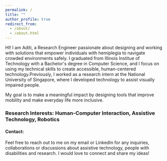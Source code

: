 ```yaml
---
permalink: /
title: ""
author_profile: true
redirect_from: 
  - /about/
  - /about.html
---
```


HI! I am Aditi, a Research Engineer passionate about designing and working with solutions that empower individuals with hemiplegia to navigate crowded environments safely. I graduated from Illinois Institue of Technology with a Bachelor's degree in Computer Science, and I focus on using my technical skills to create accessible, human-centered technology.Previously, I worked as a research intern at the National University of Singapore, where I developed technology to assist visually impaired people. 

My goal is to make a meaningful impact by designing tools that improve mobility and make everyday life more inclusive. 

### Research Interests: Human-Computer Interaction, Assistive Technology, Robotics


#### Contact: 

Feel free to reach out to me on my email or LinkedIn for any inquiries, collaborations or discussions about assistive technology, people with disabilities and research. I would love to connect and share my ideas! 
